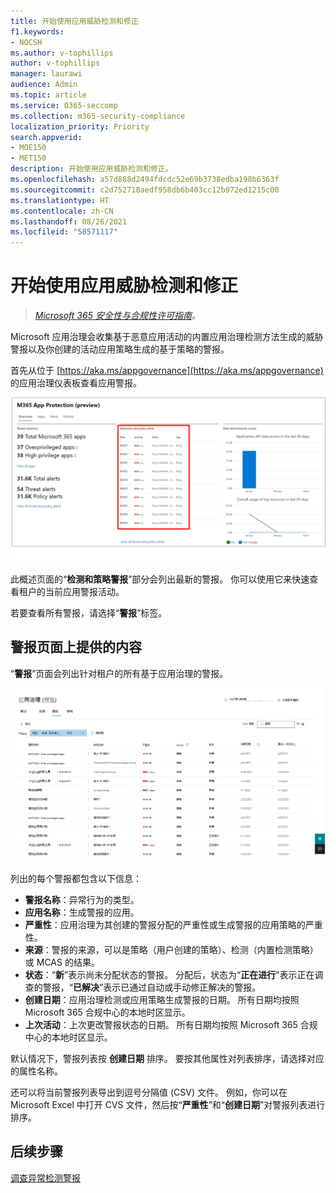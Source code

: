 ```yaml
---
title: 开始使用应用威胁检测和修正
f1.keywords:
- NOCSH
ms.author: v-tophillips
author: v-tophillips
manager: laurawi
audience: Admin
ms.topic: article
ms.service: O365-seccomp
ms.collection: m365-security-compliance
localization_priority: Priority
search.appverid:
- MOE150
- MET150
description: 开始使用应用威胁检测和修正。
ms.openlocfilehash: a57d888d2494fdcdc52e69b3738edba198b6363f
ms.sourcegitcommit: c2d752718aedf958db6b403cc12b972ed1215c00
ms.translationtype: HT
ms.contentlocale: zh-CN
ms.lasthandoff: 08/26/2021
ms.locfileid: "58571117"
---
```

# <a name="get-started-with-app-threat-detection-and-remediation"></a>开始使用应用威胁检测和修正

>*[Microsoft 365 安全性与合规性许可指南](https://aka.ms/ComplianceSD)。*

Microsoft 应用治理会收集基于恶意应用活动的内置应用治理检测方法生成的威胁警报以及你创建的活动应用策略生成的基于策略的警报。

首先从位于 [https://aka.ms/appgovernance](https://aka.ms/appgovernance) 的应用治理仪表板查看应用警报。

![Microsoft 365 合规中心内的应用治理概述页面，其中突出显示了“检测和策略警报”部分。](..\media\manage-app-protection-governance\mapg-cc-overview-alerts.png)

此概述页面的“**检测和策略警报**”部分会列出最新的警报。 你可以使用它来快速查看租户的当前应用警报活动。

若要查看所有警报，请选择“**警报**”标签。

## <a name="whats-available-on-the-alerts-page"></a>警报页面上提供的内容

“**警报**”页面会列出针对租户的所有基于应用治理的警报。

![Microsoft 365 合规中心内的应用治理警报摘要页面。](..\media\manage-app-protection-governance\mapg-cc-alerts.png)

列出的每个警报都包含以下信息：

- **警报名称**：异常行为的类型。
- **应用名称**：生成警报的应用。
- **严重性**：应用治理为其创建的警报分配的严重性或生成警报的应用策略的严重性。
- **来源**：警报的来源，可以是策略（用户创建的策略）、检测（内置检测策略）或 MCAS 的结果。
- **状态**：“**新**”表示尚未分配状态的警报。 分配后，状态为“**正在进行**”表示正在调查的警报，“**已解决**”表示已通过自动或手动修正解决的警报。
- **创建日期**：应用治理检测或应用策略生成警报的日期。 所有日期均按照 Microsoft 365 合规中心的本地时区显示。
- **上次活动**：上次更改警报状态的日期。 所有日期均按照 Microsoft 365 合规中心的本地时区显示。

默认情况下，警报列表按 **创建日期** 排序。 要按其他属性对列表排序，请选择对应的属性名称。

还可以将当前警报列表导出到逗号分隔值 (CSV) 文件。 例如，你可以在 Microsoft Excel 中打开 CVS 文件，然后按“**严重性**”和“**创建日期**”对警报列表进行排序。

## <a name="next-step"></a>后续步骤

[调查异常检测警报](app-governance-anomaly-detection-alerts.md)
